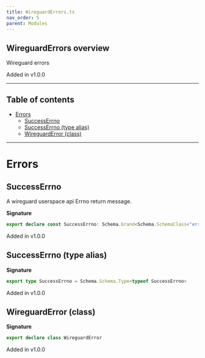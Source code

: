 ```yaml
---
title: WireguardErrors.ts
nav_order: 5
parent: Modules
---
```


## WireguardErrors overview

Wireguard errors

Added in v1.0.0

---

<h2 class="text-delta">Table of contents</h2>

- [Errors](#errors)
  - [SuccessErrno](#successerrno)
  - [SuccessErrno (type alias)](#successerrno-type-alias)
  - [WireguardError (class)](#wireguarderror-class)

---

# Errors

## SuccessErrno

A wireguard userspace api Errno return message.

**Signature**

```ts
export declare const SuccessErrno: Schema.brand<Schema.SchemaClass<"errno=0", "errno=0", never>, "SuccessErrno">
```

Added in v1.0.0

## SuccessErrno (type alias)

**Signature**

```ts
export type SuccessErrno = Schema.Schema.Type<typeof SuccessErrno>
```

Added in v1.0.0

## WireguardError (class)

**Signature**

```ts
export declare class WireguardError
```

Added in v1.0.0
